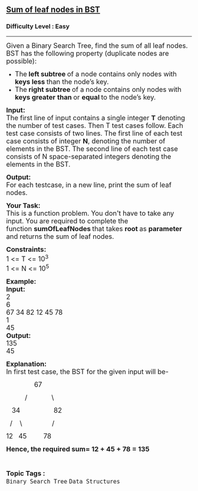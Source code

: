 <h2><a href="https://practice.geeksforgeeks.org/problems/sum-of-leaf-nodes-in-bst/0">Sum of leaf nodes in BST</a></h2><h3>Difficulty Level : Easy</h3><hr><div class="problems_problem_content__Xm_eO"><p><span style="font-size:18px">Given a Binary Search Tree, find the sum of all leaf nodes. BST has the following property&nbsp;(duplicate nodes are possible):</span></p>

<ul>
	<li><span style="font-size:18px">The<strong> left subtree </strong>of a node contains only nodes with <strong>keys less </strong>than the node’s key.</span></li>
	<li><span style="font-size:18px">The<strong> right subtree </strong>of a node contains only nodes with<strong> keys greater</strong> <strong>than </strong>or <strong>equal </strong>to the node’s key.</span></li>
</ul>

<p><span style="font-size:18px"><strong>Input:</strong><br>
The first line of input contains a single integer <strong>T</strong> denoting the number of test cases. Then T test cases follow. Each test case consists of two lines. The first line of each test case consists of integer <strong>N</strong>, denoting the number of elements in the BST. The second line of each test case consists of N space-separated integers denoting the elements in the BST.</span></p>

<p><span style="font-size:18px"><strong>Output:</strong><br>
For each testcase, in a new line, print the sum of leaf nodes.</span></p>

<p><strong><span style="font-size:18px">Your Task:</span></strong><br>
<span style="font-size:18px">This is a function problem. You don't have to take any input. You are required to complete the function&nbsp;<strong>sumOfLeafNodes </strong>that takes <strong>root </strong>as <strong>parameter </strong>and returns the sum of leaf nodes.&nbsp;</span></p>

<p><span style="font-size:18px"><strong>Constraints:</strong><br>
1 &lt;= T &lt;= 10<sup>3</sup> &nbsp; &nbsp;&nbsp;<br>
1 &lt;= N &lt;= 10<sup>5</sup></span></p>

<p><span style="font-size:18px"><strong>Example:</strong><br>
<strong>Input:</strong><br>
2<br>
6<br>
67 34 82 12 45 78<br>
1<br>
45</span><br>
<span style="font-size:18px"><strong>Output:</strong><br>
135<br>
45</span></p>

<p><span style="font-size:18px"><strong>Explanation:</strong><br>
In first test case, the BST for the given input will be-</span></p>

<p><span style="font-size:18px">&nbsp;&nbsp;&nbsp;&nbsp;&nbsp;&nbsp;&nbsp;&nbsp;&nbsp;&nbsp;&nbsp;&nbsp;&nbsp; &nbsp;67</span></p>

<p><span style="font-size:18px">&nbsp;&nbsp;&nbsp;&nbsp;&nbsp;&nbsp;&nbsp;&nbsp;&nbsp; /&nbsp;&nbsp;&nbsp;&nbsp;&nbsp;&nbsp;&nbsp;&nbsp;&nbsp;&nbsp;&nbsp; &nbsp;\</span></p>

<p><span style="font-size:18px">&nbsp;&nbsp;&nbsp;34&nbsp;&nbsp;&nbsp;&nbsp;&nbsp;&nbsp;&nbsp;&nbsp;&nbsp;&nbsp;&nbsp;&nbsp;&nbsp;&nbsp; &nbsp;&nbsp;&nbsp;82</span></p>

<p><span style="font-size:18px">&nbsp; /&nbsp;&nbsp;&nbsp; \&nbsp;&nbsp;&nbsp;&nbsp;&nbsp;&nbsp;&nbsp;&nbsp;&nbsp;&nbsp;&nbsp;&nbsp;&nbsp;&nbsp;&nbsp; /</span></p>

<p><span style="font-size:18px">12&nbsp;&nbsp; 45&nbsp;&nbsp;&nbsp;&nbsp;&nbsp;&nbsp; &nbsp;&nbsp;78</span></p>

<p><strong><span style="font-size:18px">Hence, the required sum= 12 + 45 + 78 = 135</span></strong></p>
</div><br><p><span style=font-size:18px><strong>Topic Tags : </strong><br><code>Binary Search Tree</code>&nbsp;<code>Data Structures</code>&nbsp;